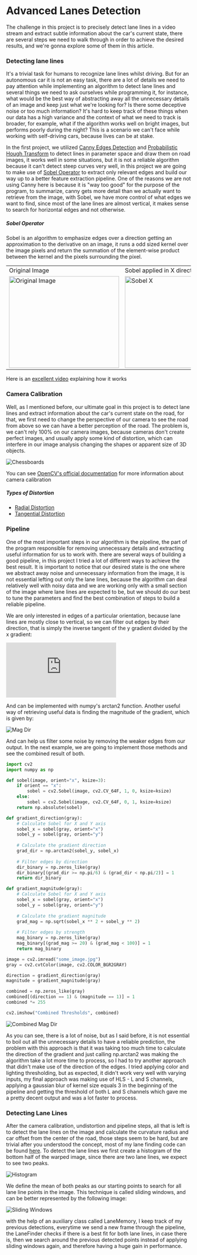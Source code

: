 # Advanced Lanes Detection

The challenge in this project is to precisely detect lane lines in a video stream and extract subtle information about the car's current state, there are several steps we need to walk through in order to achieve the desired results, and we're gonna explore some of them in this article.

### Detecting lane lines

It's a trivial task for humans to recognize lane lines whilst driving. But for an autonomous car it is not an easy task, there are a lot of details we need to pay attention while implementing an algorithm to detect lane lines and several things we need to ask ourselves while programming it, for instance, what would be the best way of abstracting away all the unnecessary details of an image and keep just what we're looking for? Is there some deceptive noise or too much information? It's hard to keep track of these things when our data has a high variance and the context of what we need to track is broader, for example, what if the algorithm works well on bright images, but performs poorly during the night? This is a scenario we can't face while working with self-driving cars, because lives can be at stake.

In the first project, we utilized [Canny Edges Detection](https://en.wikipedia.org/wiki/Canny_edge_detector#:~:text=The%20Canny%20edge%20detector%20is,explaining%20why%20the%20technique%20works.) and [Probabilistic Hough Transform](https://en.wikipedia.org/wiki/Hough_transform#:~:text=The%20Hough%20transform%20is%20a,shapes%20by%20a%20voting%20procedure.) to detect lines in parameter space and draw them on road images, it works well in some situations, but it is not a reliable algorithm because it can't detect steep curves very well, in this project we are going to make use of [Sobel Operator](https://en.wikipedia.org/wiki/Sobel_operator) to extract only relevant edges and build our way up to a better feature extraction pipeline. One of the reasons we are not using Canny here is because it is "way too good" for the purpose of the program, to summarize, canny gets more detail than we actually want to retrieve from the image, with Sobel, we have more control of what edges we want to find, since most of the lane lines are almost vertical, it makes sense to search for horizontal edges and not otherwise.

##### Sobel Operator

Sobel is an algorithm to emphasize edges over a direction getting an approximation to the derivative on an image, it runs a odd sized kernel over the image pixels and return the summation of the element-wise product between the kernel and the pixels surrounding the pixel.

<table>
  <tr>
    <td>Original Image</td>
    <td>Sobel applied in X direction</td>
    <td>Sobel applied in Y direction</td>
  </tr>
  <tr>
    <td valign="top"><img title="Original Image" alt="Original Image" src="/github_examples/straight_lines1.jpg" width=300 height=250></td>
    <td valign="top"><img title="Sobel applied in X direction" alt="Sobel X" src="/github_examples/sobel_x.jpg" width=300 height=250></td>
    <td valign="top"><img title="Sobel applied in Y direction" alt="Sobel Y" src="/github_examples/sobel_y.jpg" width=300 height=250></td>
  </tr>
 </table>

Here is an [excellent video](https://www.youtube.com/watch?v=sRFM5IEqR2w) explaining how it works

### Camera Calibration

Well, as I mentioned before, our ultimate goal in this project is to detect lane lines and extract information about the car's current state on the road, for that, we first need to change the perspective of our camera to see the road from above so we can have a better perception of the road. The problem is, we can't rely 100% on our camera images, because cameras don't create perfect images, and usually apply some kind of distortion, which can interfere in our image analysis changing the shapes or apparent size of 3D objects.

![Chessboards](/github_examples/chessboards.png)

You can see [OpenCV's official documentation](https://docs.opencv.org/2.4/doc/tutorials/calib3d/camera_calibration/camera_calibration.html) for more information about camera calibration

##### Types of Distortion

* [Radial Distortion](https://en.wikipedia.org/wiki/Distortion_(optics)#:~:text=Radial%20distortion%20is%20a%20failure,to%20image%20lines%20into%20lines.)
* [Tangential Distortion](https://de.mathworks.com/help/vision/ug/camera-calibration.html#:~:text=Tangential%20distortion%20occurs%20when%20the,xdistorted%2C%20ydistorted)

### Pipeline

One of the most important steps in our algorithm is the pipeline, the part of the program responsible for removing unnecessary details and extracting useful information for us to work with. there are several ways of building a good pipeline, in this project I tried a lot of different ways to achieve the best result. It is important to notice that our desired state is the one where we abstract away noise and unnecessary information from the image, it is not essential lefting out only the lane lines, because the algorithm can deal relatively well with noisy data and we are working only with a small section of the image where lane lines are expected to be, but we should do our best to tune the parameters and find the best combination of steps to build a reliable pipeline.

We are only interested in edges of a particular orientation, because lane lines are mostly close to vertical, so we can filter out edges by their direction, that is simply the inverse tangent of the y gradient divided by the x gradient:

![Grad Dir](https://latex.codecogs.com/svg.latex?arctan(Sy%20/%20Sx))

And can be implemented with numpy's arctan2 function. Another useful way of retrieving useful data is finding the magnitude of the gradient, which is given by:

![Mag Dir](https://latex.codecogs.com/svg.latex?\sqrt(Sx%20^2%20+%20Sy%20^2)) 

And can help us filter some noise by removing the weaker edges from our output. In the next example, we are going to implement those methods and see the combined result of both.

```python
import cv2
import numpy as np

def sobel(image, orient="x", ksize=3):
    if orient == "x":
        sobel = cv2.Sobel(image, cv2.CV_64F, 1, 0, ksize=ksize)
    else:
        sobel = cv2.Sobel(image, cv2.CV_64F, 0, 1, ksize=ksize)
    return np.absolute(sobel)

def gradient_direction(gray):
    # Calculate Sobel for X and Y axis
    sobel_x = sobel(gray, orient="x")
    sobel_y = sobel(gray, orient="y")
    
    # Calculate the gradient direction
    grad_dir = np.arctan2(sobel_y, sobel_x)
    
    # Filter edges by direction
    dir_binary = np.zeros_like(gray)
    dir_binary[(grad_dir >= np.pi/6) & (grad_dir < np.pi/2)] = 1
    return dir_binary

def gradient_magnitude(gray):
    # Calculate Sobel for X and Y axis
    sobel_x = sobel(gray, orient="x")
    sobel_y = sobel(gray, orient="y")
    
    # Calculate the gradient magnitude
    grad_mag = np.sqrt(sobel_x ** 2 + sobel_y ** 2)
    
    # Filter edges by strength
    mag_binary = np.zeros_like(gray)
    mag_binary[(grad_mag >= 20) & (grad_mag < 100)] = 1
    return mag_binary

image = cv2.imread("some_image.jpg")
gray = cv2.cvtColor(image, cv2.COLOR_BGR2GRAY)

direction = gradient_direction(gray)
magnitude = gradient_magnitude(gray)

combined = np.zeros_like(gray)
combined[(direction == 1) & (magnitude == 1)] = 1
combined *= 255

cv2.imshow("Combined Thresholds", combined)
```

![Combined Mag Dir](/github_examples/combined_mag_dir.jpg "Combined Magnitude and Direction")

As you can see, there is a lot of noise, but as I said before, it is not essential to boil out all the unnecessary details to have a reliable prediction, the problem with this approach is that it was taking too much time to calculate the direction of the gradient and just calling np.arctan2 was making the algorithm take a lot more time to process, so I had to try another approach that didn't make use of the direction of the edges. I tried applying color and lighting thresholding, but as expected, it didn't work very well with varying inputs, my final approach was making use of HLS - L and S channels, applying a gaussian blur of kernel size equals 3 in the beginning of the pipeline and getting the threshold of both L and S channels which gave me a pretty decent output and was a lot faster to process.

### Detecting Lane Lines

After the camera calibration, undistortion and pipeline steps, all that is left is to detect the lane lines on the image and calculate the curvature radius and car offset from the center of the road, those steps seem to be hard, but are trivial after you understood the concept, most of my lane finding code can be found [here](/src/lanefinder.py). To detect the lane lines we first create a histogram of the bottom half of the warped image, since there are two lane lines, we expect to see two peaks. 

![Histogram](/github_examples/histogram.png "Histogram")

We define the mean of both peaks as our starting points to search for all lane line points in the image. This technique is called sliding windows, and can be better represented by the following image:

![Sliding Windows](/github_examples/sliding_windows.png "Sliding Windows")

with the help of an auxiliary class called LaneMemory, I keep track of my previous detections, everytime we send a new frame through the pipeline, the LaneFinder checks if there is a best fit for both lane lines, in case there is, then we search around the previous detected points instead of applying sliding windows again, and therefore having a huge gain in performance.
